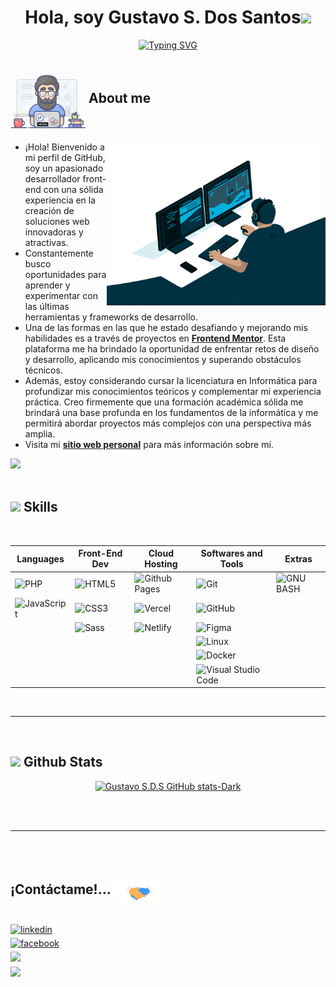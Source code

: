 
<h1 align="center"><b>Hola, soy Gustavo S. Dos Santos</b><img src="https://media.giphy.com/media/hvRJCLFzcasrR4ia7z/giphy.gif" width="35"></h1>

<p align="center"><a href="https://git.io/typing-svg"><img src="https://readme-typing-svg.demolab.com?font=Fira+Code&weight=700&duration=3000&pause=1000&color=299EF3&center=true&vCenter=true&repeat=true&width=500&height=42&lines=Programador+Front-End;Competencias+en+HTML%2C+CSS%2C+y+JavaScript;Control+de+Versión(git);Diseño+Responsivo;Aprendizaje+Continuo;Adaptabilidad+y+Flexibilidad;Atención+al+Detalle" alt="Typing SVG" /></a></p>

## <picture><img src = "./assets/images/md/about_me.gif" align="center" width ="120px"></picture> **About me** <picture> </picture> <br>
<img align="right" src="./assets/images/md/about_me-right.gif" width = 350px>

- ¡Hola! Bienvenido a mi perfil de GitHub, soy un apasionado desarrollador front-end con una sólida experiencia en la creación de soluciones web innovadoras y atractivas.
- Constantemente busco oportunidades para aprender y experimentar con las últimas herramientas y frameworks de desarrollo.
- Una de las formas en las que he estado desafiando y mejorando mis habilidades es a través de proyectos en **[Frontend Mentor](https://www.frontendmentor.io/profile/GustavoSDS)**. Esta plataforma me ha brindado la oportunidad de enfrentar retos de diseño y desarrollo, aplicando mis conocimientos y superando obstáculos técnicos.
- Además, estoy considerando cursar la licenciatura en Informática para profundizar mis conocimientos teóricos y complementar mi experiencia práctica. Creo firmemente que una formación académica sólida me brindará una base profunda en los fundamentos de la informática y me permitirá abordar proyectos más complejos con una perspectiva más amplia.
- Visita mi **[sitio web personal](https://gsds-portfolio.netlify.app/)** para más información sobre mí.

<img src="https://user-images.githubusercontent.com/73097560/115834477-dbab4500-a447-11eb-908a-139a6edaec5c.gif"><br><br>

## <img src="https://media2.giphy.com/media/QssGEmpkyEOhBCb7e1/giphy.gif?cid=ecf05e47a0n3gi1bfqntqmob8g9aid1oyj2wr3ds3mg700bl&rid=giphy.gif" width ="25"><b> Skills</b>
<br>

<div align="center">

| Languages   | Front-End Dev |  Cloud Hosting | Softwares and Tools | Extras |
| ----------- | ------------- |--------------- | ------------------- | ------ |
| ![PHP](https://img.shields.io/badge/Php%20-%232370ED.svg?style=for-the-badge&logo=php&logoColor=white)      | ![HTML5](https://img.shields.io/badge/HTML5%20-%23E34F26.svg?style=for-the-badge&logo=html5&logoColor=white)         |        ![Github Pages](https://img.shields.io/badge/GitHub%20Pages-%23327FC7.svg?style=for-the-badge&logo=github&logoColor=white)     |   ![Git](https://img.shields.io/badge/git-%23F05033.svg?style=for-the-badge&logo=git&logoColor=white)               |  ![GNU BASH](https://img.shields.io/badge/GNU%20Bash-000000?style=for-the-badge&logo=GNU%20Bash&logoColor=white)    |
| ![JavaScript](https://img.shields.io/badge/JavaScript%20-%23F7DF1E.svg?style=for-the-badge&logo=javascript&logoColor=black)   |  ![CSS3](https://img.shields.io/badge/CSS%20-%231572B6.svg?style=for-the-badge&logo=css3&logoColor=white)          |        ![Vercel](https://img.shields.io/badge/vercel-%23121011.svg?style=for-the-badge&logo=vercel&logoColor=white)     |    ![GitHub](https://img.shields.io/badge/github-%23121011.svg?style=for-the-badge&logo=github&logoColor=white)               |      |
| | ![Sass](https://img.shields.io/badge/Sass%20-%23F7DF1E.svg?style=for-the-badge&logo=Sass&logoColor=black)| ![Netlify](https://img.shields.io/badge/Netlify-%4558F00.svg?style=for-the-badge&logo=netlify&logoColor=white) |  ![Figma](https://img.shields.io/badge/Figma-F24E1E?style=for-the-badge&logo=figma&logoColor=white) |
||||![Linux](https://img.shields.io/badge/Linux-1793D1?style=for-the-badge&logo=linux&logoColor=white)
||||![Docker](https://img.shields.io/badge/Docker-4F10DC?style=for-the-badge&logo=docker&logoColor=white)
||||![Visual Studio Code](https://img.shields.io/badge/Visual%20Studio%20Code-0078d7.svg?style=for-the-badge&logo=visual-studio-code&logoColor=white)

</div>

<br>

-----
<br>

## <img src="https://media.giphy.com/media/iY8CRBdQXODJSCERIr/giphy.gif" width="35"><b> Github Stats </b><br>

<div align="center">

[![Gustavo S.D.S GitHub stats-Dark](https://github-readme-stats.vercel.app/api?username=GustavoSDS&show_icons=true&theme=dark#gh-dark-mode-only)](https://github.com/anuraghazra/github-readme-stats#gh-dark-mode-only)
<!-- [![Gustavo S.D.S GitHub stats-Light](https://github-readme-stats.vercel.app/api?username=GustavoSDS&show_icons=true&theme=default#gh-light-mode-only)](https://github.com/anuraghazra/github-readme-stats#gh-light-mode-only) -->

</div>
<br><br>

-----
<br><br>

## <b>¡Contáctame!... </b><img src="./assets/images/md/handshake.gif" width ="80" align="center">
<br>
<div align='left'>


<a href="https://linkedin.com/in/gustavossds" target="_blank">
<img src="https://img.shields.io/badge/linkedin:  -gustavos S.D.S-0077B5.svg?color=405DE6&style=for-the-badge&logo=linkedin&logoColor=white" alt=linkedin style="margin-bottom: 5px;"/>
</a>

<br>


<a href="https://facebook.com/gustavossds" target="_blank">
<img src="https://img.shields.io/badge/facebook: -gustavo s.d.s-%2300acee.svg?color=1DA1F2&style=for-the-badge&logo=facebook&logoColor=white" alt=facebook style="margin-bottom: 5px;"/>
</a>

<br>

<a href="mailto:simondossantos18@gmail.com" target="_blank">
<img src="https://img.shields.io/badge/gmail: - simondossantos18-%23EA4335.svg?style=for-the-badge&logo=gmail&logoColor=white" t=mail style="margin-bottom: 5px;" />
</a>

</div>

<img src="https://user-images.githubusercontent.com/73097560/115834477-dbab4500-a447-11eb-908a-139a6edaec5c.gif">
